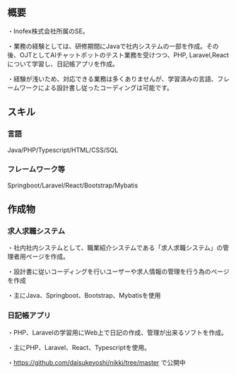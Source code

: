 ## 概要

・Inofex株式会社所属のSE。

・業務の経験としては、研修期間にJavaで社内システムの一部を作成。その後、OJTとしてAIチャットボットのテスト業務を受けつつ、PHP, Laravel,Reactについて学習し、日記帳アプリを作成。

・経験が浅いため、対応できる業務は多くありませんが、学習済みの言語、フレームワークによる設計書し従ったコーディングは可能です。

## スキル

### 言語
Java/PHP/Typescript/HTML/CSS/SQL

### フレームワーク等

Springboot/Laravel/React/Bootstrap/Mybatis

## 作成物

### 求人求職システム

・社内社内システムとして、職業紹介システムである「求人求職システム」の管理者用ページを作成。

・設計書に従いコーディングを行いユーザーや求人情報の管理を行う為のページを作成

・主にJava、Springboot、Bootstrap、Mybatisを使用

### 日記帳アプリ

・PHP、Laravelの学習用にWeb上で日記の作成、管理が出来るソフトを作成。

・主にPHP、Laravel、React、Typescriptを使用。

・https://github.com/daisukeyoshi/nikki/tree/master で公開中
